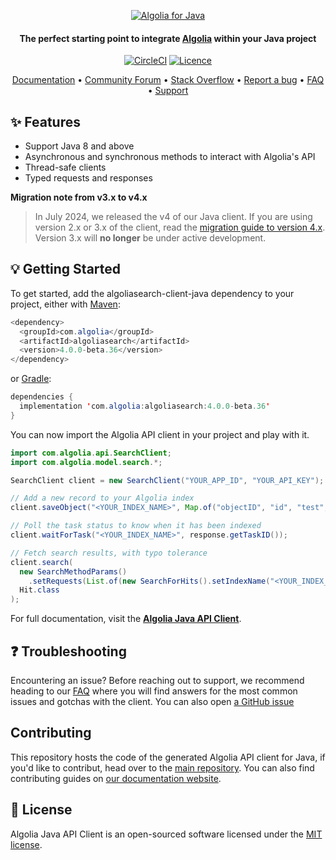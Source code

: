 <p align="center">
  <a href="https://www.algolia.com">
    <img alt="Algolia for Java" src="https://user-images.githubusercontent.com/22633119/59595532-4c6bd280-90f6-11e9-9d83-9afda3c85e96.png" >
  </a>

<h4 align="center">The perfect starting point to integrate <a href="https://algolia.com" target="_blank">Algolia</a> within your Java project</h4>

  <p align="center">
    <a href="https://search.maven.org/artifact/com.algolia/algoliasearch/"><img src="https://img.shields.io/maven-central/v/com.algolia/algoliasearch.svg" alt="CircleCI"></img></a>
    <a href="https://opensource.org/licenses/MIT"><img src="https://img.shields.io/badge/License-MIT-yellow.svg" alt="Licence"></img></a>
  </p>
</p>

<p align="center">
  <a href="https://www.algolia.com/doc/api-client/getting-started/install/java/" target="_blank">Documentation</a>  •
  <a href="https://discourse.algolia.com" target="_blank">Community Forum</a>  •
  <a href="http://stackoverflow.com/questions/tagged/algolia" target="_blank">Stack Overflow</a>  •
  <a href="https://github.com/algolia/algoliasearch-client-java/issues" target="_blank">Report a bug</a>  •
  <a href="https://www.algolia.com/doc/api-client/troubleshooting/faq/java/" target="_blank">FAQ</a>  •
  <a href="https://alg.li/support" target="_blank">Support</a>
</p>

## ✨ Features

* Support Java 8 and above
* Asynchronous and synchronous methods to interact with Algolia's API
* Thread-safe clients
* Typed requests and responses

**Migration note from v3.x to v4.x**
>
> In July 2024, we released the v4 of our Java client. If you are using version 2.x or 3.x of the client, read the [migration guide to version 4.x](https://www.algolia.com/doc/api-client/getting-started/upgrade-guides/java/).
Version 3.x will **no longer** be under active development.

## 💡 Getting Started

To get started, add the algoliasearch-client-java dependency to your project, either with [Maven](Maven):

```java
<dependency>
  <groupId>com.algolia</groupId>
  <artifactId>algoliasearch</artifactId>
  <version>4.0.0-beta.36</version>
</dependency>
```

or [Gradle](https://gradle.org/):

```java
dependencies {
  implementation 'com.algolia:algoliasearch:4.0.0-beta.36'
}
```

You can now import the Algolia API client in your project and play with it.

```java
import com.algolia.api.SearchClient;
import com.algolia.model.search.*;

SearchClient client = new SearchClient("YOUR_APP_ID", "YOUR_API_KEY");

// Add a new record to your Algolia index
client.saveObject("<YOUR_INDEX_NAME>", Map.of("objectID", "id", "test", "val"));

// Poll the task status to know when it has been indexed
client.waitForTask("<YOUR_INDEX_NAME>", response.getTaskID());

// Fetch search results, with typo tolerance
client.search(
  new SearchMethodParams()
    .setRequests(List.of(new SearchForHits().setIndexName("<YOUR_INDEX_NAME>").setQuery("<YOUR_QUERY>").setHitsPerPage(50))),
  Hit.class
);
```

For full documentation, visit the **[Algolia Java API Client](https://www.algolia.com/doc/api-client/getting-started/install/java/)**.

## ❓ Troubleshooting

Encountering an issue? Before reaching out to support, we recommend heading to our [FAQ](https://www.algolia.com/doc/api-client/troubleshooting/faq/java/) where you will find answers for the most common issues and gotchas with the client. You can also open [a GitHub issue](https://github.com/algolia/api-clients-automation/issues/new?assignees=&labels=&projects=&template=Bug_report.md)

## Contributing

This repository hosts the code of the generated Algolia API client for Java, if you'd like to contribut, head over to the [main repository](https://github.com/algolia/api-clients-automation). You can also find contributing guides on [our documentation website](https://api-clients-automation.netlify.app/docs/contributing/introduction).

## 📄 License
Algolia Java API Client is an open-sourced software licensed under the [MIT license](LICENSE).
